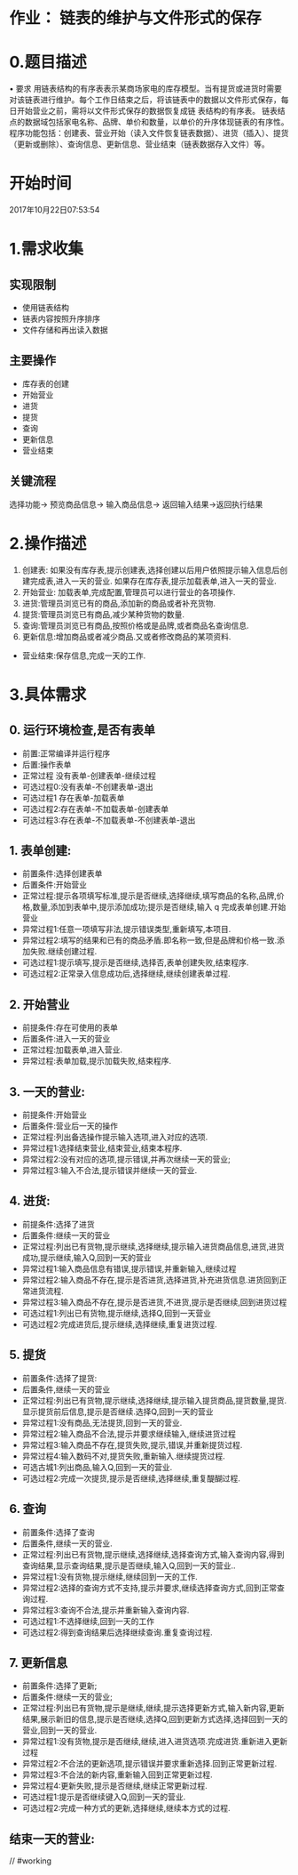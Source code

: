# 作业： 链表的维护与文件形式的保存
# 0.题目描述
• 要求
用链表结构的有序表表示某商场家电的库存模型。当有提货或进货时需要对该链表进行维护。每个工作日结束之后，将该链表中的数据以文件形式保存，每日开始营业之前，需将以文件形式保存的数据恢复成链
表结构的有序表。
链表结点的数据域包括家电名称、品牌、单价和数量，以单价的升序体现链表的有序性。程序功能包括：创建表、营业开始（读入文件恢复链表数据）、进货（插入）、提货（更新或删除）、查询信息、更新信息、营业结束（链表数据存入文件）等。

# 开始时间
2017年10月22日07:53:54

# 1.需求收集

## 实现限制
- 使用链表结构
- 链表内容按照升序排序
- 文件存储和再出读入数据
## 主要操作
- 库存表的创建
- 开始营业
- 进货
- 提货
- 查询
- 更新信息
- 营业结束 
## 关键流程
选择功能-> 预览商品信息-> 输入商品信息-> 返回输入结果->返回执行结果

# 2.操作描述
1. 创建表:
如果没有库存表,提示创建表,选择创建以后用户依照提示输入信息后创建完成表,进入一天的营业.
如果存在库存表,提示加载表单,进入一天的营业.
2. 开始营业: 加载表单,完成配置,管理员可以进行营业的各项操作.
3. 进货:管理员浏览已有的商品,添加新的商品或者补充货物.
4. 提货:管理员浏览已有商品,减少某种货物的数量.
5. 查询:管理员浏览已有商品,按照价格或是品牌,或者商品名查询信息.
6. 更新信息:增加商品或者减少商品.又或者修改商品的某项资料.
- 营业结束:保存信息,完成一天的工作.

# 3.具体需求
## 0. 运行环境检查,是否有表单
- 前置:正常编译并运行程序
- 后置:操作表单
- 正常过程 没有表单-创建表单-继续过程
- 可选过程0:没有表单-不创建表单-退出
- 可选过程1 存在表单-加载表单
- 可选过程2:存在表单-不加载表单-创建表单
- 可选过程3:存在表单-不加载表单-不创建表单-退出

## 1. 表单创建:
- 前置条件:选择创建表单
- 后置条件:开始营业
- 正常过程:提示各项填写标准,提示是否继续,选择继续,填写商品的名称,品牌,价格,数量,添加到表单中,提示添加成功;提示是否继续,输入 q 完成表单创建.开始营业
- 异常过程1:任意一项填写非法,提示错误类型,重新填写,本项目.
- 异常过程2:填写的结果和已有的商品矛盾.即名称一致,但是品牌和价格一致.添加失败.继续创建过程.
- 可选过程1:提示填写,提示是否继续,选择否,表单创建失败,结束程序.
- 可选过程2:正常录入信息成功后,选择继续,继续创建表单过程.
## 2. 开始营业
- 前提条件:存在可使用的表单
- 后置条件:进入一天的营业
- 正常过程:加载表单,进入营业.
- 异常过程:表单加载,提示加载失败,结束程序.

## 3. 一天的营业:
- 前提条件:开始营业
- 后置条件:营业后一天的操作
- 正常过程:列出备选操作提示输入选项,进入对应的选项.
- 异常过程1:选择结束营业,结束营业,结束本程序.
- 异常过程2:没有对应的选项,提示错误,并再次继续一天的营业;
- 异常过程3:输入不合法,提示错误并继续一天的营业.

## 4. 进货:
- 前提条件:选择了进货
- 后置条件:继续一天的营业
- 正常过程:列出已有货物,提示继续,选择继续,提示输入进货商品信息,进货,进货成功,提示继续,输入Q,回到一天的营业
- 异常过程1:输入商品信息有错误,提示错误,并重新输入,继续过程
- 异常过程2:输入商品不存在,提示是否进货,选择进货,补充进货信息.进货回到正常进货流程.
- 异常过程3:输入商品不存在,提示是否进货,不进货,提示是否继续,回到进货过程
- 可选过程1:列出已有货物,提示继续,选择Q,回到一天营业
- 可选过程2:完成进货后,提示继续,选择继续,重复进货过程.

## 5. 提货
- 前置条件:选择了提货:
- 后置条件,继续一天的营业
- 正常过程:列出已有货物,提示继续,选择继续,提示输入提货商品,提货数量,提货.显示提货前后信息,提示是否继续.选择Q,回到一天的营业
- 异常过程1:没有商品,无法提货,回到一天的营业.
- 异常过程2:输入商品不合法,提示并要求继续输入,继续进货过程
- 异常过程3:输入商品不存在,提货失败,提示,错误,并重新提货过程.
- 异常过程4:输入数码不对,提货失败,重新输入.继续提货过程.
- 可选古城1:列出商品,输入Q,回到一天的营业.
- 可选过程2:完成一次提货,提示是否继续,选择继续,重复醍醐过程.

## 6. 查询
- 前置条件:选择了查询
- 后置条件,继续一天的营业.
- 正常过程:列出已有货物,提示继续,选择继续,选择查询方式,输入查询内容,得到查询结果,显示查询结果,提示是否继续,输入Q,回到一天的营业..
- 异常过程1:没有货物,提示继续,继续回到一天的工作.
- 异常过程2:选择的查询方式不支持,提示并要求,继续选择查询方式,回到正常查询过程.
- 异常过程3:查询不合法,提示并重新输入查询内容.
- 可选过程1:不选择继续,回到一天的工作
- 可选过程2:得到查询结果后选择继续查询.重复查询过程.


## 7. 更新信息
- 前置条件:选择了更新;
- 后置条件:继续一天的营业;
- 正常过程:列出已有货物,提示是继续,继续,提示选择更新方式,输入新内容,更新结果,展示新旧的信息,提示是否继续,选择Q,回到更新方式选择,选择回到一天的营业,回到一天的营业.
- 异常过程1:没有货物,提示是否继续,继续,进入进货选项.完成进货.重新进入更新过程
- 异常过程2:不合法的更新选项,提示错误并要求重新选择.回到正常更新过程.
- 异常过程3:不合法的新内容,重新输入回到正常更新过程.
- 异常过程4:更新失败,提示是否继续,继续正常更新过程.
- 可选过程1:提示是否继续键入Q,回到一天的营业.
- 可选过程2:完成一种方式的更新,选择继续,继续本方式的过程.

## 结束一天的营业:
// #working

